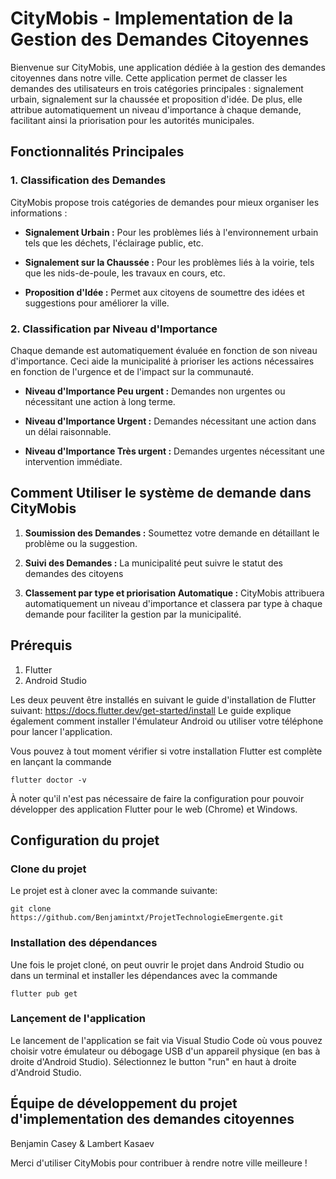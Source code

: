 # CityMobis - Implementation de la Gestion des Demandes Citoyennes

Bienvenue sur CityMobis, une application dédiée à la gestion des demandes citoyennes dans notre ville. Cette application permet de classer les demandes des utilisateurs en trois catégories principales : signalement urbain, signalement sur la chaussée et proposition d'idée. De plus, elle attribue automatiquement un niveau d'importance à chaque demande, facilitant ainsi la priorisation pour les autorités municipales.

## Fonctionnalités Principales

### 1. Classification des Demandes

CityMobis propose trois catégories de demandes pour mieux organiser les informations :

- **Signalement Urbain :** Pour les problèmes liés à l'environnement urbain tels que les déchets, l'éclairage public, etc.

- **Signalement sur la Chaussée :** Pour les problèmes liés à la voirie, tels que les nids-de-poule, les travaux en cours, etc.

- **Proposition d'Idée :** Permet aux citoyens de soumettre des idées et suggestions pour améliorer la ville.

### 2. Classification par Niveau d'Importance

Chaque demande est automatiquement évaluée en fonction de son niveau d'importance. Ceci aide la municipalité à prioriser les actions nécessaires en fonction de l'urgence et de l'impact sur la communauté.

- **Niveau d'Importance Peu urgent :** Demandes non urgentes ou nécessitant une action à long terme.

- **Niveau d'Importance Urgent :** Demandes nécessitant une action dans un délai raisonnable.

- **Niveau d'Importance Très urgent :** Demandes urgentes nécessitant une intervention immédiate.

## Comment Utiliser le système de demande dans CityMobis

1. **Soumission des Demandes :** Soumettez votre demande en détaillant le problème ou la suggestion.

2. **Suivi des Demandes :** La municipalité peut suivre le statut des demandes des citoyens

3. **Classement par type et priorisation Automatique :** CityMobis attribuera automatiquement un niveau d'importance et classera par type à chaque demande pour faciliter la gestion par la municipalité.


## Prérequis
1. Flutter
2. Android Studio

Les deux peuvent être installés en suivant le guide d'installation de Flutter suivant: https://docs.flutter.dev/get-started/install
Le guide explique également comment installer l'émulateur Android ou utiliser votre téléphone pour lancer l'application.

Vous pouvez à tout moment vérifier si votre installation Flutter est complète en lançant la commande
```shell
flutter doctor -v
```
À noter qu'il n'est pas nécessaire de faire la configuration pour pouvoir développer des application Flutter pour le web (Chrome) et Windows.

## Configuration du projet
### Clone du projet
Le projet est à cloner avec la commande suivante:
```shell
git clone https://github.com/Benjamintxt/ProjetTechnologieEmergente.git
```
### Installation des dépendances
Une fois le projet cloné, on peut ouvrir le projet dans Android Studio ou dans un terminal et installer les dépendances avec la commande 
```shell
flutter pub get
```

### Lançement de l'application
Le lancement de l'application se fait via Visual Studio Code où vous pouvez choisir votre émulateur ou débogage USB d'un appareil physique (en bas à droite d'Android Studio).
Sélectionnez le button "run" en haut à droite d'Android Studio.

## Équipe de développement du projet d'implementation des demandes citoyennes

Benjamin Casey & Lambert Kasaev

Merci d'utiliser CityMobis pour contribuer à rendre notre ville meilleure !
